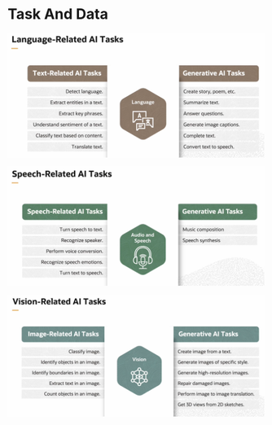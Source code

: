 # Task And Data

![Language-Related AI Tasks](../images/language_ai_tasks.png)

![Speech-Related AI Tasks](../images/speech_ai_tasks.png)

![Vision-Related AI Tasks](../images/vision_ai_tasks.png)